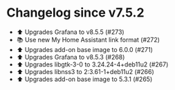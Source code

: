 # Changelog since v7.5.2
- ⬆️ Upgrades Grafana to v8.5.5 (#273) 
- 📚 Use new My Home Assistant link format (#272) 
- ⬆️ Upgrades add-on base image to 6.0.0 (#271) 
- ⬆️ Upgrades Grafana to v8.5.3 (#268) 
- ⬆️ Upgrades libgtk-3-0 to 3.24.24-4+deb11u2 (#267) 
- ⬆️ Upgrades libnss3 to 2:3.61-1+deb11u2 (#266) 
- ⬆️ Upgrades add-on base image to 5.3.1 (#265) 
